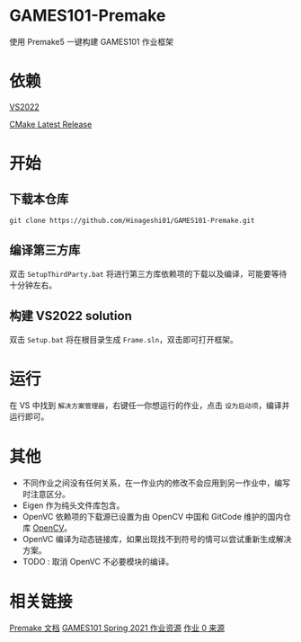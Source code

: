 # GAMES101-Premake
使用 Premake5 一键构建 GAMES101 作业框架

# 依赖
[VS2022](https://visualstudio.microsoft.com/zh-hans/downloads/)

[CMake Latest Release](https://cmake.org/download/)

# 开始
## 下载本仓库
`git clone https://github.com/Hinageshi01/GAMES101-Premake.git`

## 编译第三方库
双击 `SetupThirdParty.bat`
将进行第三方库依赖项的下载以及编译，可能要等待十分钟左右。

## 构建 VS2022 solution
双击 `Setup.bat`
将在根目录生成 `Frame.sln`，双击即可打开框架。

# 运行
在 VS 中找到 `解决方案管理器`，右键任一你想运行的作业，点击 `设为启动项`，编译并运行即可。

# 其他
- 不同作业之间没有任何关系，在一作业内的修改不会应用到另一作业中，编写时注意区分。
- Eigen 作为纯头文件库包含。
- OpenVC 依赖项的下载源已设置为由 OpenCV 中国和 GitCode 维护的国内仓库 [OpenCV](https://gitcode.net/opencv/opencv)。
- OpenVC 编译为动态链接库，如果出现找不到符号的情可以尝试重新生成解决方案。
- TODO : 取消 OpenVC 不必要模块的编译。

# 相关链接
[Premake 文档](https://premake.github.io/)
[GAMES101 Spring 2021 作业资源](https://games-cn.org/forums/topic/s2021-games101-zuoyehuizong/)
[作业 0 来源](https://github.com/slicol/Games101-Homework-Win)
